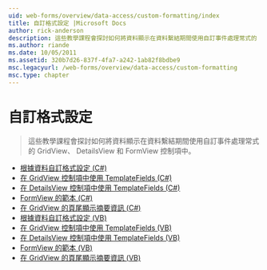 ```yaml
---
uid: web-forms/overview/data-access/custom-formatting/index
title: 自訂格式設定 |Microsoft Docs
author: rick-anderson
description: 這些教學課程會探討如何將資料顯示在資料繫結期間使用自訂事件處理常式的 GridView、 DetailsView 和 FormView 控制項中。
ms.author: riande
ms.date: 10/05/2011
ms.assetid: 320b7d26-837f-4fa7-a242-1ab82f8bdbe9
msc.legacyurl: /web-forms/overview/data-access/custom-formatting
msc.type: chapter
---
```

<a name="custom-formatting"></a>自訂格式設定
====================
> 這些教學課程會探討如何將資料顯示在資料繫結期間使用自訂事件處理常式的 GridView、 DetailsView 和 FormView 控制項中。


- [根據資料自訂格式設定 (C#)](custom-formatting-based-upon-data-cs.md)
- [在 GridView 控制項中使用 TemplateFields (C#)](using-templatefields-in-the-gridview-control-cs.md)
- [在 DetailsView 控制項中使用 TemplateFields (C#)](using-templatefields-in-the-detailsview-control-cs.md)
- [FormView 的範本 (C#)](using-the-formview-s-templates-cs.md)
- [在 GridView 的頁尾顯示摘要資訊 (C#)](displaying-summary-information-in-the-gridview-s-footer-cs.md)
- [根據資料自訂格式設定 (VB)](custom-formatting-based-upon-data-vb.md)
- [在 GridView 控制項中使用 TemplateFields (VB)](using-templatefields-in-the-gridview-control-vb.md)
- [在 DetailsView 控制項中使用 TemplateFields (VB)](using-templatefields-in-the-detailsview-control-vb.md)
- [FormView 的範本 (VB)](using-the-formview-s-templates-vb.md)
- [在 GridView 的頁尾顯示摘要資訊 (VB)](displaying-summary-information-in-the-gridview-s-footer-vb.md)
